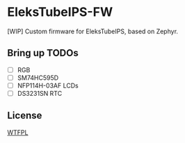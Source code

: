 EleksTubeIPS-FW
==========

[WIP] Custom firmware for EleksTubeIPS, based on Zephyr.

## Bring up TODOs

- [ ] RGB
- [ ] SM74HC595D
- [ ] NFP114H-03AF LCDs
- [ ] DS3231SN RTC

## License

[WTFPL](LICENSE)
